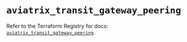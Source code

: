 # `aviatrix_transit_gateway_peering`

Refer to the Terraform Registry for docs: [`aviatrix_transit_gateway_peering`](https://registry.terraform.io/providers/aviatrixsystems/aviatrix/8.1.10/docs/resources/transit_gateway_peering).
